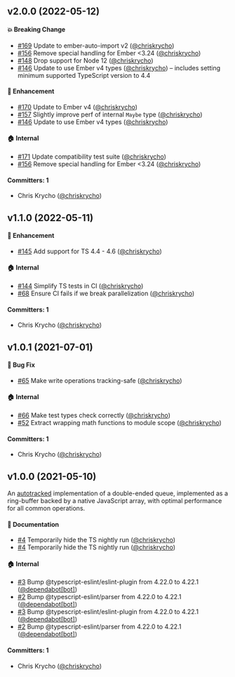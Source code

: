 
## v2.0.0 (2022-05-12)

#### :boom: Breaking Change
* [#169](https://github.com/linkedin/tracked-queue/pull/169) Update to ember-auto-import v2 ([@chriskrycho](https://github.com/chriskrycho))
* [#156](https://github.com/linkedin/tracked-queue/pull/156) Remove special handling for Ember <3.24 ([@chriskrycho](https://github.com/chriskrycho))
* [#148](https://github.com/linkedin/tracked-queue/pull/148) Drop support for Node 12 ([@chriskrycho](https://github.com/chriskrycho))
* [#146](https://github.com/linkedin/tracked-queue/pull/146) Update to use Ember v4 types ([@chriskrycho](https://github.com/chriskrycho)) – includes setting minimum supported TypeScript version to 4.4

#### :rocket: Enhancement
* [#170](https://github.com/linkedin/tracked-queue/pull/170) Update to Ember v4 ([@chriskrycho](https://github.com/chriskrycho))
* [#157](https://github.com/linkedin/tracked-queue/pull/157) Slightly improve perf of internal `Maybe` type ([@chriskrycho](https://github.com/chriskrycho))
* [#146](https://github.com/linkedin/tracked-queue/pull/146) Update to use Ember v4 types ([@chriskrycho](https://github.com/chriskrycho))

#### :house: Internal
* [#171](https://github.com/linkedin/tracked-queue/pull/171) Update compatibility test suite ([@chriskrycho](https://github.com/chriskrycho))
* [#156](https://github.com/linkedin/tracked-queue/pull/156) Remove special handling for Ember <3.24 ([@chriskrycho](https://github.com/chriskrycho))

#### Committers: 1
- Chris Krycho ([@chriskrycho](https://github.com/chriskrycho))

## v1.1.0 (2022-05-11)

#### :rocket: Enhancement
* [#145](https://github.com/linkedin/tracked-queue/pull/145) Add support for TS 4.4 - 4.6 ([@chriskrycho](https://github.com/chriskrycho))

#### :house: Internal
* [#144](https://github.com/linkedin/tracked-queue/pull/144) Simplify TS tests in CI ([@chriskrycho](https://github.com/chriskrycho))
* [#68](https://github.com/linkedin/tracked-queue/pull/68) Ensure CI fails if we break parallelization ([@chriskrycho](https://github.com/chriskrycho))

#### Committers: 1
- Chris Krycho ([@chriskrycho](https://github.com/chriskrycho))

## v1.0.1 (2021-07-01)

#### :bug: Bug Fix
* [#65](https://github.com/linkedin/tracked-queue/pull/65) Make write operations tracking-safe ([@chriskrycho](https://github.com/chriskrycho))

#### :house: Internal
* [#66](https://github.com/linkedin/tracked-queue/pull/66) Make test types check correctly ([@chriskrycho](https://github.com/chriskrycho))
* [#52](https://github.com/linkedin/tracked-queue/pull/52) Extract wrapping math functions to module scope ([@chriskrycho](https://github.com/chriskrycho))

#### Committers: 1
- Chris Krycho ([@chriskrycho](https://github.com/chriskrycho))

## v1.0.0 (2021-05-10)

An [autotracked](https://v5.chriskrycho.com/journal/autotracking-elegant-dx-via-cutting-edge-cs/) implementation of a double-ended queue, implemented as a ring-buffer backed by a native JavaScript array, with optimal performance for all common operations.

#### :memo: Documentation
* [#4](https://github.com/linkedin/tracked-queue/pull/4) Temporarily hide the TS nightly run ([@chriskrycho](https://github.com/chriskrycho))
* [#4](https://github.com/linkedin/tracked-queue/pull/4) Temporarily hide the TS nightly run ([@chriskrycho](https://github.com/chriskrycho))

#### :house: Internal
* [#3](https://github.com/linkedin/tracked-queue/pull/3) Bump @typescript-eslint/eslint-plugin from 4.22.0 to 4.22.1 ([@dependabot[bot]](https://github.com/apps/dependabot))
* [#2](https://github.com/linkedin/tracked-queue/pull/2) Bump @typescript-eslint/parser from 4.22.0 to 4.22.1 ([@dependabot[bot]](https://github.com/apps/dependabot))
* [#3](https://github.com/linkedin/tracked-queue/pull/3) Bump @typescript-eslint/eslint-plugin from 4.22.0 to 4.22.1 ([@dependabot[bot]](https://github.com/apps/dependabot))
* [#2](https://github.com/linkedin/tracked-queue/pull/2) Bump @typescript-eslint/parser from 4.22.0 to 4.22.1 ([@dependabot[bot]](https://github.com/apps/dependabot))

#### Committers: 1
- Chris Krycho ([@chriskrycho](https://github.com/chriskrycho))

